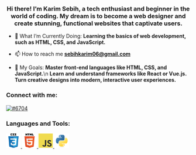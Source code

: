 <h3 align="center">Hi there! I’m Karim Sebih, a tech enthusiast and beginner in the world of coding. My dream is to become a web designer and create stunning, functional websites that captivate users.</h3>

- 🌱 What I’m Currently Doing: **Learning the basics of web development, such as HTML, CSS, and JavaScript.**

- 📫 How to reach me **sebihkarim06@gmail.com**

- 🎯 My Goals: **Master front-end languages like HTML, CSS, and JavaScript.**\n
               **Learn and understand frameworks like React or Vue.js.**
               **Turn creative designs into modern, interactive user experiences.**

<h3 align="left">Connect with me:</h3>
<p align="left">
<a href="https://discord.gg/#6704" target="blank"><img align="center" src="https://raw.githubusercontent.com/rahuldkjain/github-profile-readme-generator/master/src/images/icons/Social/discord.svg" alt="#6704" height="30" width="40" /></a>
</p>

<h3 align="left">Languages and Tools:</h3>
<p align="left"> <a href="https://www.w3schools.com/css/" target="_blank" rel="noreferrer"> <img src="https://raw.githubusercontent.com/devicons/devicon/master/icons/css3/css3-original-wordmark.svg" alt="css3" width="40" height="40"/> </a> <a href="https://www.w3.org/html/" target="_blank" rel="noreferrer"> <img src="https://raw.githubusercontent.com/devicons/devicon/master/icons/html5/html5-original-wordmark.svg" alt="html5" width="40" height="40"/> </a> <a href="https://developer.mozilla.org/en-US/docs/Web/JavaScript" target="_blank" rel="noreferrer"> <img src="https://raw.githubusercontent.com/devicons/devicon/master/icons/javascript/javascript-original.svg" alt="javascript" width="40" height="40"/> </a> <a href="https://www.python.org" target="_blank" rel="noreferrer"> <img src="https://raw.githubusercontent.com/devicons/devicon/master/icons/python/python-original.svg" alt="python" width="40" height="40"/> </a> </p>
